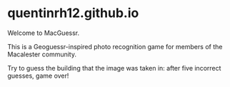 # quentinrh12.github.io

Welcome to MacGuessr. 

This is a Geoguessr-inspired photo recognition game for members of the Macalester community.

Try to guess the building that the image was taken in: after five incorrect guesses, game over!
